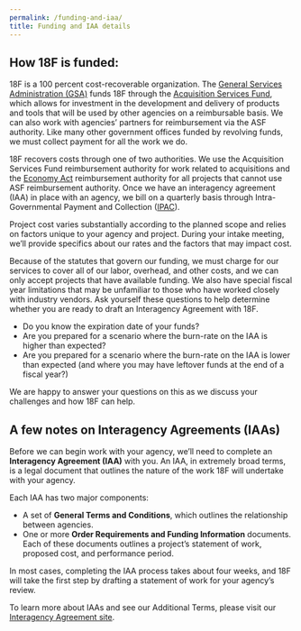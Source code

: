 ```yaml
---
permalink: /funding-and-iaa/
title: Funding and IAA details
---
```


## How 18F is funded:

18F is a 100 percent cost-recoverable organization. The [General
Services Administration
(GSA)](http://www.gsa.gov/portal/category/100000) funds 18F through the
[Acquisition Services Fund](http://www.gsa.gov/portal/content/182815),
which allows for investment in the development and delivery of products
and tools that will be used by other agencies on a reimbursable basis.
We can also work with agencies’ partners for reimbursement via the ASF
authority. Like many other government offices funded by revolving funds,
we must collect payment for all the work we do.

18F recovers costs through one of two authorities. We use the
Acquisition Services Fund reimbursement authority for work related to
acquisitions and the [Economy Act](http://www.gc.noaa.gov/documents/mou-economyact.pdf) reimbursement
authority for all projects that cannot use ASF reimbursement authority.
Once we have an interagency agreement (IAA) in place with an agency, we
bill on a quarterly basis through Intra-Governmental Payment and
Collection
([IPAC](https://www.fiscal.treasury.gov/fsservices/gov/acctg/ipac/ipac_home.htm)).

Project cost varies substantially according to the planned scope and
relies on factors unique to your agency and project. During your intake
meeting, we’ll provide specifics about our rates and the factors that
may impact cost.

Because of the statutes that govern our funding, we must charge for our
services to cover all of our labor, overhead, and other costs, and we
can only accept projects that have available funding. We also have
special fiscal year limitations that may be unfamiliar to those who have
worked closely with industry vendors. Ask yourself these questions to
help determine whether you are ready to draft an Interagency Agreement
with 18F.

-   Do you know the expiration date of your funds?
-   Are you prepared for a scenario where the burn-rate on the IAA is higher than expected?
-   Are you prepared for a scenario where the burn-rate on the IAA is lower than expected (and where you may have leftover funds at the end of a fiscal year?)

We are happy to answer your questions on this as we discuss your
challenges and how 18F can help.

## A few notes on Interagency Agreements (IAAs)

Before we can begin work with your agency, we’ll need to complete an
**Interagency Agreement (IAA)** with you. An IAA, in extremely broad
terms, is a legal document that outlines the nature of the work 18F will
undertake with your agency.

Each IAA has two major components:

-   A set of **General Terms and Conditions**, which outlines the relationship between agencies.
-   One or more **Order Requirements and Funding Information** documents. Each of these documents outlines a project’s statement of work, proposed cost, and performance period.

In most cases, completing the IAA process takes about four weeks, and
18F will take the first step by drafting a statement of work for your
agency’s review.

To learn more about IAAs and see our Additional Terms, please visit our
[Interagency Agreement site](https://pages.18f.gov/iaa-forms/).
